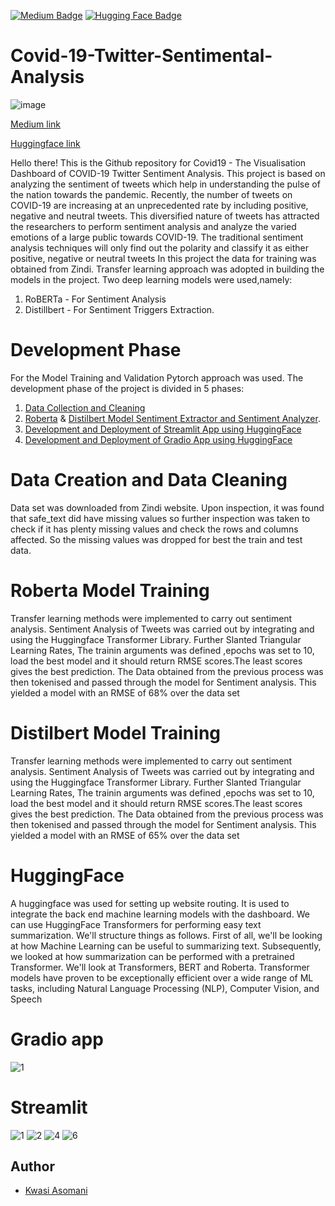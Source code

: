 
[![Medium Badge](https://img.shields.io/github/followers/kwasiasomani?style=social)](https://medium.com/@kwasiasomani85/sentiment-analysis-on-covid-19-tweets-3d45bf7bb34c)
[![Hugging Face Badge](https://img.shields.io/github/followers/kwasiasomani?style=social)](https://huggingface.co/spaces/Kwasiasomani/Streamlit-Sentimental-Analysis)

 

# Covid-19-Twitter-Sentimental-Analysis
![image](https://user-images.githubusercontent.com/119458164/236449588-ca2d0e13-82c2-49c8-b3ee-a66b9163697a.png)

[Medium link](https://medium.com/@kwasiasomani85/sentiment-analysis-on-covid-19-tweets-3d45bf7bb34c)

[Huggingface link](https://huggingface.co/spaces/Kwasiasomani/Streamlit-Sentimental-Analysis)


Hello there! This is the Github repository for Covid19 - The Visualisation Dashboard of COVID-19 Twitter Sentiment Analysis. This project is based on analyzing the sentiment of tweets which help in understanding the pulse of the nation towards the pandemic. 
Recently, the number of tweets on COVID-19 are increasing at an unprecedented rate by including positive, negative and neutral tweets. This diversified nature of tweets has attracted the researchers to perform sentiment analysis and analyze the varied emotions of a large public towards COVID-19. The traditional sentiment analysis techniques will only find out the polarity and classify it as either positive, negative or neutral tweets
In this project the data for training was obtained from Zindi. Transfer learning approach was adopted in building the models in the project. Two deep learning models were used,namely:

1. RoBERTa - For Sentiment Analysis
2. Distillbert - For Sentiment Triggers Extraction.

# Development Phase
For the Model Training and Validation Pytorch approach was used. The development phase of the project is divided in 5 phases:

  1. [Data Collection and Cleaning](https://github.com/kwasiasomani/Covid-19-Sentimental-Analysis/blob/main/Notebook/Sentimental_Analysis_using_DistilBERT_Model.ipynb)
2. [Roberta](https://github.com/kwasiasomani/Covid-19-Sentimental-Analysis/blob/main/Notebook/Sentimental_Analysis_using_Roberta_base_model.ipynb) & [Distilbert Model Sentiment Extractor and Sentiment Analyzer](https://github.com/kwasiasomani/Covid-19-Sentimental-Analysis/blob/main/Notebook/Sentimental_Analysis_using_DistilBERT_Model.ipynb).
3. [Development and Deployment of Streamlit App using HuggingFace](https://huggingface.co/spaces/Kwasiasomani/Streamlit-Sentimental-Analysis)
4. [Development and Deployment of Gradio App using HuggingFace](https://huggingface.co/spaces/Kwasiasomani/Gradio-Sentimental-Analysis)



# Data Creation and Data Cleaning
Data set was downloaded from Zindi website. Upon inspection, it was found that safe_text did have missing values so further inspection was taken to check if it has plenty missing values and check the rows and columns affected. So the missing values was dropped for best the train and test data.


# Roberta Model Training
Transfer learning methods were implemented to carry out sentiment analysis. Sentiment Analysis of Tweets was carried out by integrating and using  the Huggingface Transformer Library. Further Slanted Triangular Learning Rates, The trainin arguments was defined ,epochs was set to 10, load the best model and it should return RMSE scores.The least scores gives the best prediction. The Data obtained from the previous process was then tokenised and passed through the model for Sentiment analysis. This yielded a model with an RMSE of 68% over the data set

# Distilbert Model Training
Transfer learning methods were implemented to carry out sentiment analysis. Sentiment Analysis of Tweets was carried out by integrating and using  the Huggingface Transformer Library. Further Slanted Triangular Learning Rates, The trainin arguments was defined ,epochs was set to 10, load the best model and it should return RMSE scores.The least scores gives the best prediction. The Data obtained from the previous process was then tokenised and passed through the model for Sentiment analysis. This yielded a model with an RMSE of 65% over the data set


# HuggingFace
A huggingface  was used for setting up website routing. It is used to integrate the back end machine learning models with the dashboard.
We can use HuggingFace Transformers for performing easy text summarization. We'll structure things as follows. First of all, we'll be looking at how Machine Learning can be useful to summarizing text. Subsequently, we looked at how summarization can be performed with a pretrained Transformer. We'll look at Transformers, BERT and Roberta. Transformer models have proven to be exceptionally efficient over a wide range of ML tasks, including Natural Language Processing (NLP), Computer Vision, and Speech

# Gradio app

![1](https://user-images.githubusercontent.com/119458164/236497416-29d23043-768c-401a-9da2-5a8b368462fc.PNG)

# Streamlit

![1](https://user-images.githubusercontent.com/119458164/236504795-d299f4f3-2b29-4ca7-82ae-c0c60897ccb1.PNG)
![2](https://user-images.githubusercontent.com/119458164/236504862-6d6013e9-b37e-4df0-a322-01a6e9e21f69.PNG)
![4](https://user-images.githubusercontent.com/119458164/236504920-ac9c096d-0fc5-4121-a319-3d1d68400fba.PNG)
![6](https://user-images.githubusercontent.com/119458164/236505114-d58059c2-fe99-4003-8963-1f72e4fc4955.PNG)


## Author
- [Kwasi Asomani](https://github.com/kwasiasomani)


